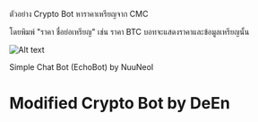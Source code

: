 ตัวอย่าง Crypto Bot  หาราคาเหรียญจาก  CMC

โดยพิมพ์  "ราคา ชื่อย่อเหรียญ"
เช่น  ราคา BTC
บอทจะแสดงราคาและข้อมูลเหรียญนั้น

![Alt text](http://www.deen.site/uppic/pics/6081fbd06afa8ac47845e63bd7467a6f.png)




Simple Chat Bot (EchoBot) by NuuNeoI 
# Modified Crypto Bot  by DeEn
 
